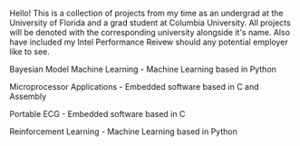 Hello! This is a collection of projects from my time as an undergrad at the University of Florida and a grad student at Columbia University. All projects will be denoted with the corresponding university alongside it's name. Also have included my Intel Performance Reivew should any potential employer like to see.

Bayesian Model Machine Learning - Machine Learning based in Python

Microprocessor Applications - Embedded software based in C and Assembly

Portable ECG - Embedded software based in C

Reinforcement Learning - Machine Learning based in Python

